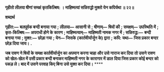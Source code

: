 **गृहीतो लीलया षीणां समक्षं कृतकिल्बिष: ।** **माहिष्मत्यां सन्निरुद्धो मुक्तो येन कपिर्यथा ॥ २२॥** 

**शब्दार्थ** 

**गृहीत:—** **बलपूर्वक बन्दी बनाया गया** **; लीलया—** **आसानी से** **; षीणाम्—** **षियों की** **; समक्षम्—** **उपस्थिति में** **; कृत-किल्बिष:—** **अपराधी होने के कारण** **; माहिष्मत्याम्—** **माहिष्मती नामक नगर में** **; सन्निरुद्ध:—** **बन्दी बनाया गया** **; मुक्त:—** **छोड़ा गया** **; येन—** **जिसके** **(कार्तवीर्यार्जुन के) द्वारा** **; कपि: यथा—** **जिस प्रकार बन्दर छोड़ दिया जाय।** **.** 

**जब रावण ने षियों के समक्ष कार्तवीर्यार्जुन का अपमान करना चाहा और उसे नाराज कर दिया** **तो उसने रावण को खेल-खेल में उसी प्रकार बन्दी बनाकर माहिष्मती नगर के कारागार में डाल** **दिया जिस प्रकार कोई बन्दर को पकड़ ले। बाद में उसने परवाह किए बिना उसे मुक्त कर दिया।** **** 